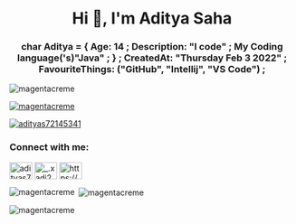 <h1 align="center">Hi 👋, I'm Aditya Saha</h1>
<h3 align="center">char Aditya = { Age: 14 ; Description: "I code" ; My Coding language('s)"Java" ; } ; CreatedAt: "Thursday Feb 3 2022" ; FavouriteThings: ("GitHub", "Intellij", "VS Code") ;</h3>

<p align="left"> <img src="https://komarev.com/ghpvc/?username=magentacreme&label=Profile%20views&color=0e75b6&style=flat" alt="magentacreme" /> </p>

<p align="left"> <a href="https://github.com/ryo-ma/github-profile-trophy"><img src="https://github-profile-trophy.vercel.app/?username=magentacreme" alt="magentacreme" /></a> </p>

<p align="left"> <a href="https://twitter.com/adityas72145341" target="blank"><img src="https://img.shields.io/twitter/follow/adityas72145341?logo=twitter&style=for-the-badge" alt="adityas72145341" /></a> </p>

<h3 align="left">Connect with me:</h3>
<p align="left">
<a href="https://twitter.com/adityas72145341" target="blank"><img align="center" src="https://raw.githubusercontent.com/rahuldkjain/github-profile-readme-generator/master/src/images/icons/Social/twitter.svg" alt="adityas72145341" height="30" width="40" /></a>
<a href="https://instagram.com/_.xadi2007x._" target="blank"><img align="center" src="https://raw.githubusercontent.com/rahuldkjain/github-profile-readme-generator/master/src/images/icons/Social/instagram.svg" alt="_.xadi2007x._" height="30" width="40" /></a>
<a href="https://www.youtube.com/c/https://www.youtube.com/channel/uccfo-5lo70rdyco8gklcufw" target="blank"><img align="center" src="https://raw.githubusercontent.com/rahuldkjain/github-profile-readme-generator/master/src/images/icons/Social/youtube.svg" alt="https://www.youtube.com/channel/uccfo-5lo70rdyco8gklcufw" height="30" width="40" /></a>
</p>

<p><img align="left" src="https://github-readme-stats.vercel.app/api/top-langs?username=magentacreme&show_icons=true&locale=en&layout=compact" alt="magentacreme" /></p>

<p>&nbsp;<img align="center" src="https://github-readme-stats.vercel.app/api?username=magentacreme&show_icons=true&locale=en" alt="magentacreme" /></p>

<p><img align="center" src="https://github-readme-streak-stats.herokuapp.com/?user=magentacreme&" alt="magentacreme" /></p>
